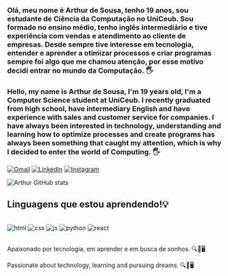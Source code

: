 ### Olá, meu nome é Arthur de Sousa, tenho 19 anos, sou estudante de Ciência da Computação no UniCeub. Sou formado no ensino médio, tenho inglês intermediário e tive experiência com vendas e atendimento ao cliente de empresas. Desde sempre tive interesse em tecnologia, entender e aprender a otimizar processos e criar programas sempre foi algo que me chamou atenção, por esse motivo decidi entrar no mundo da Computação. 🖐️


### Hello, my name is Arthur de Sousa, I'm 19 years old, I'm a Computer Science student at UniCeub. I recently graduated from high school, have intermediary English and have experience with sales and customer service for companies. I have always been interested in technology, understanding and learning how to optimize processes and create programs has always been something that caught my attention, which is why I decided to enter the world of Computing. 🖐️


[![Gmail](https://img.shields.io/badge/Gmail-D14836?style=for-the-badge&logo=gmail&logoColor=white)](https://arthurr8529@gmail.com)
[![LinkedIn](https://img.shields.io/badge/LinkedIn-0077B5?style=for-the-badge&logo=linkedin&logoColor=white)](https://www.linkedin.com/in/arthur-roberto-03494a311/)
[![Instagram](https://img.shields.io/badge/Instagram-E4405F?style=for-the-badge&logo=instagram&logoColor=white)](https://www.instagram.com/_.arthurr_/?next=%2F)

![Arthur GitHub stats](https://github-readme-stats.vercel.app/api?username=ArthurdeSousaM&show_icons=true&theme=synthwave)


## Linguagens que estou aprendendo!💡

<div style="display: inline_block"><br/>
  <img aling="center" alt="html"   src="https://img.shields.io/badge/HTML-239120?style=for-the-badge&logo=html5&logoColor=white">
   <img aling="center" alt="css"   src="https://img.shields.io/badge/CSS-239120?&style=for-the-badge&logo=css3&logoColor=white">
   <img aling="center" alt="js"   src="https://img.shields.io/badge/JavaScript-323330?style=for-the-badge&logo=javascript&logoColor=F7DF1E">
   <img aling="center" alt="python"   src="https://img.shields.io/badge/Python-14354C?style=for-the-badge&logo=python&logoColor=white">
   <img aling="center" alt="react"   src="https://img.shields.io/badge/React-20232A?style=for-the-badge&logo=react&logoColor=61DAFB">
</div><br/>

Apaixonado por tecnologia, em aprender e em busca de sonhos. 🔍📖🖥️

Passionate about technology, learning and pursuing dreams.
🔍📖🖥️
